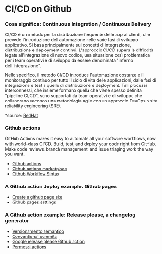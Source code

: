 # CI/CD on Github

### Cosa significa: Continuous Integration / Continuous Delivery

CI/CD è un metodo per la distribuzione frequente delle app ai clienti, che prevede l'introduzione dell'automazione nelle varie fasi di sviluppo applicativo. Si basa principalmente sui concetti di integrazione, distribuzione e deployment continui. L'approccio CI/CD supera le difficoltà legate all'integrazione di nuovo codice, una situazione così problematica per i team operativi e di sviluppo da essere denominata "inferno dell'integrazione".

Nello specifico, il metodo CI/CD introduce l'automazione costante e il monitoraggio continuo per tutto il ciclo di vita delle applicazioni, dalle fasi di integrazione e test a quelle di distribuzione e deployment. Tali processi interconnessi, che insieme formano quella che viene spesso definita "pipeline CI/CD", sono supportati da team operativi e di sviluppo che collaborano secondo una metodologia agile con un approccio DevOps o site reliability engineering (SRE).

\*source: [RedHat](https://www.redhat.com/it/topics/devops/what-is-ci-cd)

### Github actions

GitHub Actions makes it easy to automate all your software workflows, now with world-class CI/CD. Build, test, and deploy your code right from GitHub. Make code reviews, branch management, and issue triaging work the way you want.

- [Github actions](https://github.com/features/actions)
- [Github actions marketplace](https://github.com/marketplace?query=sort%3Apopularity-desc&type=actions)
- [Github Workflow Sintax](https://docs.github.com/en/actions/using-workflows/workflow-syntax-for-github-actions)

### A Github action deploy example: Github pages

- [Create a github page site](https://docs.github.com/en/pages/getting-started-with-github-pages/creating-a-github-pages-site)
- [Github pages settings](https://github.com/mbaroncini/github_ci/settings/pages)

### A Github action example: Release please, a changelog generator

- [Versionamento semantico](https://semver.org/lang/it/)
- [Conventional commits](https://www.conventionalcommits.org/en/v1.0.0/)
- [Google release please Github action](https://github.com/marketplace/actions/release-please-action)
- [Permessi actions](https://github.com/mbaroncini/github_ci/settings/actions)
